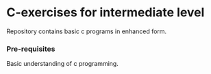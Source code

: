 # C-exercises for intermediate level

Repository contains basic c programs in enhanced form.

### Pre-requisites
Basic understanding of c programming.

